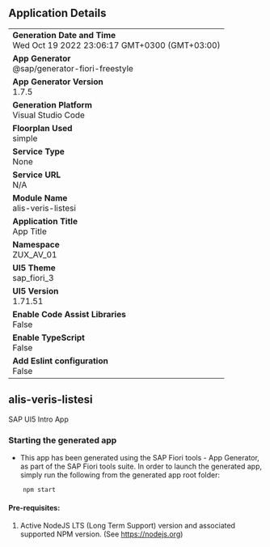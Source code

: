 ## Application Details
|               |
| ------------- |
|**Generation Date and Time**<br>Wed Oct 19 2022 23:06:17 GMT+0300 (GMT+03:00)|
|**App Generator**<br>@sap/generator-fiori-freestyle|
|**App Generator Version**<br>1.7.5|
|**Generation Platform**<br>Visual Studio Code|
|**Floorplan Used**<br>simple|
|**Service Type**<br>None|
|**Service URL**<br>N/A
|**Module Name**<br>alis-veris-listesi|
|**Application Title**<br>App Title|
|**Namespace**<br>ZUX_AV_01|
|**UI5 Theme**<br>sap_fiori_3|
|**UI5 Version**<br>1.71.51|
|**Enable Code Assist Libraries**<br>False|
|**Enable TypeScript**<br>False|
|**Add Eslint configuration**<br>False|

## alis-veris-listesi

SAP UI5 Intro App

### Starting the generated app

-   This app has been generated using the SAP Fiori tools - App Generator, as part of the SAP Fiori tools suite.  In order to launch the generated app, simply run the following from the generated app root folder:

```
    npm start
```

#### Pre-requisites:

1. Active NodeJS LTS (Long Term Support) version and associated supported NPM version.  (See https://nodejs.org)


